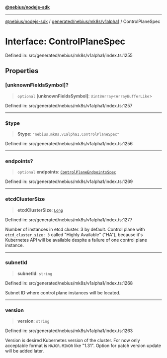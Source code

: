 [**@nebius/nodejs-sdk**](../../../../../README.md)

---

[@nebius/nodejs-sdk](../../../../../README.md) / [generated/nebius/mk8s/v1alpha1](../README.md) / ControlPlaneSpec

# Interface: ControlPlaneSpec

Defined in: src/generated/nebius/mk8s/v1alpha1/index.ts:1255

## Properties

### \[unknownFieldsSymbol\]?

> `optional` **\[unknownFieldsSymbol\]**: `Uint8Array`\<`ArrayBufferLike`\>

Defined in: src/generated/nebius/mk8s/v1alpha1/index.ts:1257

---

### $type

> **$type**: `"nebius.mk8s.v1alpha1.ControlPlaneSpec"`

Defined in: src/generated/nebius/mk8s/v1alpha1/index.ts:1256

---

### endpoints?

> `optional` **endpoints**: [`ControlPlaneEndpointsSpec`](ControlPlaneEndpointsSpec.md)

Defined in: src/generated/nebius/mk8s/v1alpha1/index.ts:1269

---

### etcdClusterSize

> **etcdClusterSize**: [`Long`](../../../../../runtime/protos/core/classes/Long.md)

Defined in: src/generated/nebius/mk8s/v1alpha1/index.ts:1277

Number of instances in etcd cluster.
3 by default.
Control plane with `etcd_cluster_size: 3` called "Highly Available" ("HA"), because it's Kubernetes API
will be available despite a failure of one control plane instance.

---

### subnetId

> **subnetId**: `string`

Defined in: src/generated/nebius/mk8s/v1alpha1/index.ts:1268

Subnet ID where control plane instances will be located.

---

### version

> **version**: `string`

Defined in: src/generated/nebius/mk8s/v1alpha1/index.ts:1263

Version is desired Kubernetes version of the cluster. For now only acceptable format is
`MAJOR.MINOR` like "1.31". Option for patch version update will be added later.
